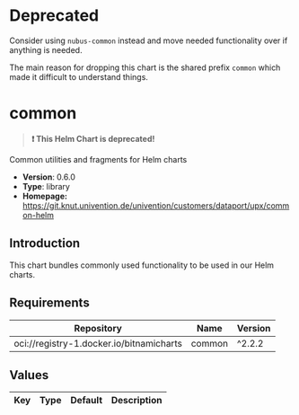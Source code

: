 # Deprecated

Consider using `nubus-common` instead and move needed functionality over if
anything is needed.

The main reason for dropping this chart is the shared prefix `common` which made
it difficult to understand things.

# common

> **:exclamation: This Helm Chart is deprecated!**

Common utilities and fragments for Helm charts

- **Version**: 0.6.0
- **Type**: library
- **Homepage:** <https://git.knut.univention.de/univention/customers/dataport/upx/common-helm>

## Introduction

This chart bundles commonly used functionality to be used in our Helm charts.

## Requirements

| Repository | Name | Version |
|------------|------|---------|
| oci://registry-1.docker.io/bitnamicharts | common | ^2.2.2 |

## Values

<table>
	<thead>
		<th>Key</th>
		<th>Type</th>
		<th>Default</th>
		<th>Description</th>
	</thead>
	<tbody>
	</tbody>
</table>


